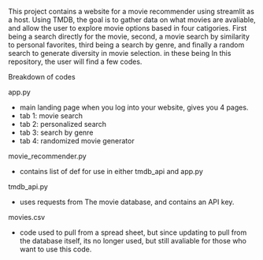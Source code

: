 This project contains a website for a movie recommender using streamlit as a host. Using TMDB, the goal is to gather data on what movies are avaliable, and allow the user to explore movie options based in four catigories. First being a search directly for the movie, second, a movie search by similarity to personal favorites, third being a search by genre, and finally a random search to generate diversity in movie selection.
in these being In this repository, the user will find a few codes. 

Breakdown of codes

app.py 
-  main landing page when you log into your website, gives you 4 pages.
-    tab 1: movie search
-    tab 2: personalized search
-    tab 3: search by genre
-    tab 4: randomized movie generator

movie_recommender.py
- contains list of def for use in either tmdb_api and app.py

tmdb_api.py
- uses requests from The movie database, and contains an API key.

movies.csv
- code used to pull from a spread sheet, but since updating to pull from the database itself, its no longer used, but still avaliable for those who want to use this code.
